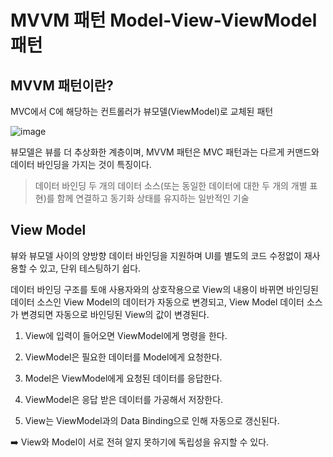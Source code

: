 # MVVM 패턴 Model-View-ViewModel 패턴

## MVVM 패턴이란?

MVC에서 C에 해당하는 컨트롤러가 뷰모델(ViewModel)로 교체된 패턴

![image](https://github.com/zeunxx/Inflearn-Spring-RoadMap/assets/81572478/72412115-62d3-40b0-b1f0-389cd1525044)

뷰모델은 뷰를 더 추상화한 계층이며, MVVM 패턴은 MVC 패턴과는 다르게 커맨드와 데이터 바인딩을 가지는 것이 특징이다.


> 데이터 바인딩
> 두 개의 데이터 소스(또는 동일한 데이터에 대한 두 개의 개별 표현)를 함께 연결하고 동기화 상태를 유지하는 일반적인 기술


## View Model

뷰와 뷰모델 사이의 양방향 데이터 바인딩을 지원하며 UI를 별도의 코드 수정없이 재사용할 수 있고, 단위 테스팅하기 쉽다.

데이터 바인딩 구조를 토애 사용자와의 상호작용으로 View의 내용이 바뀌면 바인딩된 데이터 소스인 View Model의 데이터가 자동으로 변경되고, View Model 데이터 소스가 변경되면 자동으로 바인딩된 View의 값이 변경된다.


1. View에 입력이 들어오면 ViewModel에게 명령을 한다.

2. ViewModel은 필요한 데이터를 Model에게 요청한다.

3. Model은 ViewModel에게 요청된 데이터를 응답한다.

4. ViewModel은 응답 받은 데이터를 가공해서 저장한다.

5. View는 ViewModel과의 Data Binding으로 인해 자동으로 갱신된다.


➡️ View와 Model이 서로 전혀 알지 못하기에 독립성을 유지할 수 있다.